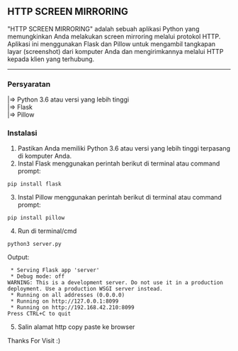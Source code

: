 ## HTTP SCREEN MIRRORING

"HTTP SCREEN MIRRORING" adalah sebuah aplikasi Python yang memungkinkan Anda melakukan screen mirroring melalui protokol HTTP. Aplikasi ini menggunakan Flask dan Pillow untuk mengambil tangkapan layar (screenshot) dari komputer Anda dan mengirimkannya melalui HTTP kepada klien yang terhubung.
<hr />

### Persyaratan

|=> Python 3.6 atau versi yang lebih tinggi <br/>
|=> Flask <br />
|=> Pillow

### Instalasi

1. Pastikan Anda memiliki Python 3.6 atau versi yang lebih tinggi terpasang di komputer Anda.
2. Instal Flask menggunakan perintah berikut di terminal atau command prompt:
```terminal
pip install flask
```
3. Instal Pillow menggunakan perintah berikut di terminal atau command prompt:
```terminal
pip install pillow
```
4. Run di terminal/cmd
```terminal
python3 server.py
```
   Output:
```terminal
 * Serving Flask app 'server'
 * Debug mode: off
WARNING: This is a development server. Do not use it in a production deployment. Use a production WSGI server instead.
 * Running on all addresses (0.0.0.0)
 * Running on http://127.0.0.1:8099
 * Running on http://192.168.42.210:8099
Press CTRL+C to quit
```
5. Salin alamat http copy paste ke browser

Thanks For Visit :)